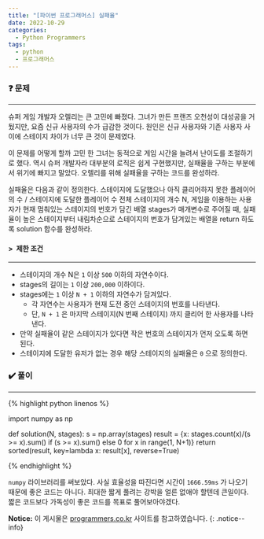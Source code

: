 ```yaml
---
title: "[파이썬 프로그래머스] 실패율"
date: 2022-10-29
categories:
  - Python Programmers
tags:
  - python
  - 프로그래머스
---
```


### ❓ 문제

---

슈퍼 게임 개발자 오렐리는 큰 고민에 빠졌다.
그녀가 만든 프랜즈 오천성이 대성공을 거뒀지만, 요즘 신규 사용자의 수가 급감한 것이다.
원인은 신규 사용자와 기존 사용자 사이에 스테이지 차이가 너무 큰 것이 문제였다.

이 문제를 어떻게 할까 고민 한 그녀는 동적으로 게임 시간을 늘려서 난이도를 조절하기로 했다.
역시 슈퍼 개발자라 대부분의 로직은 쉽게 구현했지만, 실패율을 구하는 부분에서 위기에 빠지고 말았다.
오렐리를 위해 실패율을 구하는 코드를 완성하라.

실패율은 다음과 같이 정의한다.
스테이지에 도달했으나 아직 클리어하지 못한 플레이어의 수 / 스테이지에 도달한 플레이어 수
전체 스테이지의 개수 N, 게임을 이용하는 사용자가 현재 멈춰있는 스테이지의 번호가 담긴 배열 stages가 매개변수로 주어질 때,
실패율이 높은 스테이지부터 내림차순으로 스테이지의 번호가 담겨있는 배열을 return 하도록 solution 함수를 완성하라.


#### > &nbsp;제한 조건

---

- 스테이지의 개수 N은 `1` 이상 `500` 이하의 자연수이다.
- stages의 길이는 `1` 이상 `200,000` 이하이다.
- stages에는 `1` 이상 `N + 1` 이하의 자연수가 담겨있다.
  - 각 자연수는 사용자가 현재 도전 중인 스테이지의 번호를 나타낸다.
  - 단, `N + 1` 은 마지막 스테이지(N 번째 스테이지) 까지 클리어 한 사용자를 나타낸다.
- 만약 실패율이 같은 스테이지가 있다면 작은 번호의 스테이지가 먼저 오도록 하면 된다.
- 스테이지에 도달한 유저가 없는 경우 해당 스테이지의 실패율은 `0` 으로 정의한다.


### ✔️ 풀이

---

{% highlight python linenos %}

import numpy as np

def solution(N, stages):
    s = np.array(stages)
    result = {x: stages.count(x)/(s >= x).sum() if (s >= x).sum() else 0 for x in range(1, N+1)}
    return sorted(result, key=lambda x: result[x], reverse=True)

{% endhighlight %}

`numpy` 라이브러리를 써보았다. 사실 효율성을 따진다면 시간이 `1666.59ms` 가 나오기 때문에 좋은 코드는 아니다.
최대한 짧게 풀려는 강박을 얼른 없애야 할텐데 큰일이다. 짧은 코드보다 가독성이 좋은 코드를 목표로 풀어보아야겠다.


**Notice:** 이 게시물은 [programmers.co.kr](https://programmers.co.kr/learn/courses/30/lessons/42889) 사이트를 참고하였습니다.
{: .notice--info}